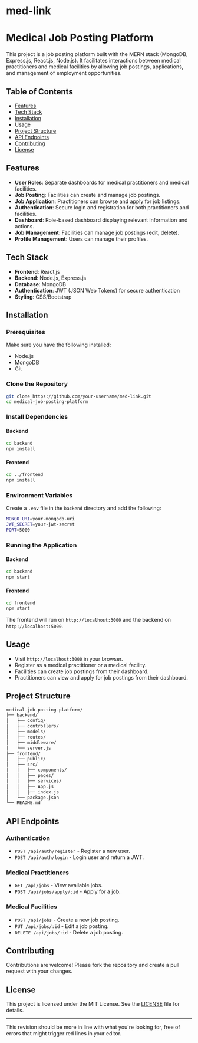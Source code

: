 # med-link



# Medical Job Posting Platform

This project is a job posting platform built with the MERN stack (MongoDB, Express.js, React.js, Node.js). It facilitates interactions between medical practitioners and medical facilities by allowing job postings, applications, and management of employment opportunities.

## Table of Contents

- [Features](#features)
- [Tech Stack](#tech-stack)
- [Installation](#installation)
- [Usage](#usage)
- [Project Structure](#project-structure)
- [API Endpoints](#api-endpoints)
- [Contributing](#contributing)
- [License](#license)

## Features

- **User Roles**: Separate dashboards for medical practitioners and medical facilities.
- **Job Posting**: Facilities can create and manage job postings.
- **Job Application**: Practitioners can browse and apply for job listings.
- **Authentication**: Secure login and registration for both practitioners and facilities.
- **Dashboard**: Role-based dashboard displaying relevant information and actions.
- **Job Management**: Facilities can manage job postings (edit, delete).
- **Profile Management**: Users can manage their profiles.

## Tech Stack

- **Frontend**: React.js
- **Backend**: Node.js, Express.js
- **Database**: MongoDB
- **Authentication**: JWT (JSON Web Tokens) for secure authentication
- **Styling**: CSS/Bootstrap

## Installation

### Prerequisites

Make sure you have the following installed:

- Node.js
- MongoDB
- Git

### Clone the Repository

```bash
git clone https://github.com/your-username/med-link.git
cd medical-job-posting-platform
```

### Install Dependencies

#### Backend

```bash
cd backend
npm install
```

#### Frontend

```bash
cd ../frontend
npm install
```

### Environment Variables

Create a `.env` file in the `backend` directory and add the following:

```bash
MONGO_URI=your-mongodb-uri
JWT_SECRET=your-jwt-secret
PORT=5000
```

### Running the Application

#### Backend

```bash
cd backend
npm start
```

#### Frontend

```bash
cd frontend
npm start
```

The frontend will run on `http://localhost:3000` and the backend on `http://localhost:5000`.

## Usage

- Visit `http://localhost:3000` in your browser.
- Register as a medical practitioner or a medical facility.
- Facilities can create job postings from their dashboard.
- Practitioners can view and apply for job postings from their dashboard.

## Project Structure

```bash
medical-job-posting-platform/
├── backend/
│   ├── config/
│   ├── controllers/
│   ├── models/
│   ├── routes/
│   ├── middleware/
│   └── server.js
├── frontend/
│   ├── public/
│   ├── src/
│   │   ├── components/
│   │   ├── pages/
│   │   ├── services/
│   │   ├── App.js
│   │   ├── index.js
│   └── package.json
└── README.md
```

## API Endpoints

### Authentication

- `POST /api/auth/register` - Register a new user.
- `POST /api/auth/login` - Login user and return a JWT.

### Medical Practitioners

- `GET /api/jobs` - View available jobs.
- `POST /api/jobs/apply/:id` - Apply for a job.

### Medical Facilities

- `POST /api/jobs` - Create a new job posting.
- `PUT /api/jobs/:id` - Edit a job posting.
- `DELETE /api/jobs/:id` - Delete a job posting.

## Contributing

Contributions are welcome! Please fork the repository and create a pull request with your changes.

## License

This project is licensed under the MIT License. See the [LICENSE](LICENSE) file for details.

---

This revision should be more in line with what you're looking for, free of errors that might trigger red lines in your editor.